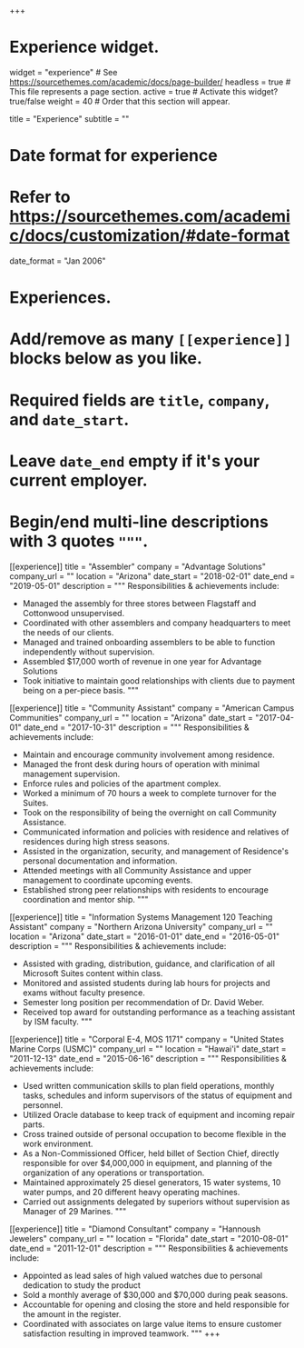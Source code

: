 +++
# Experience widget.
widget = "experience"  # See https://sourcethemes.com/academic/docs/page-builder/
headless = true  # This file represents a page section.
active = true  # Activate this widget? true/false
weight = 40  # Order that this section will appear.

title = "Experience"
subtitle = ""

# Date format for experience
#   Refer to https://sourcethemes.com/academic/docs/customization/#date-format
date_format = "Jan 2006"

# Experiences.
#   Add/remove as many `[[experience]]` blocks below as you like.
#   Required fields are `title`, `company`, and `date_start`.
#   Leave `date_end` empty if it's your current employer.
#   Begin/end multi-line descriptions with 3 quotes `"""`.
[[experience]]
  title = "Assembler"
  company = "Advantage Solutions"
  company_url = ""
  location = "Arizona"
  date_start = "2018-02-01"
  date_end = "2019-05-01"
  description = """
  Responsibilities & achievements include:
  
  * Managed the assembly for three stores between Flagstaff and Cottonwood unsupervised.
  * Coordinated with other assemblers and company headquarters to meet the needs of our clients.
  * Managed and trained onboarding assemblers to be able to function independently without supervision.
  * Assembled $17,000 worth of revenue in one year for Advantage Solutions
  * Took initiative to maintain good relationships with clients due to payment being on a per-piece basis.
  """

[[experience]]
  title = "Community Assistant"
  company = "American Campus Communities"
  company_url = ""
  location = "Arizona"
  date_start = "2017-04-01"
  date_end = "2017-10-31"
  description = """
  Responsibilities & achievements include:
  
  * Maintain and encourage community involvement among residence.
  * Managed the front desk during hours of operation with minimal management supervision.
  * Enforce rules and policies of the apartment complex.
  * Worked a minimum of 70 hours a week to complete turnover for the Suites.
  * Took on the responsibility of being the overnight on call Community Assistance.
  * Communicated information and policies with residence and relatives of residences during high stress seasons.
  * Assisted in the organization, security, and management of Residence's personal documentation and information.
  * Attended meetings with all Community Assistance and upper management to coordinate upcoming events.
  * Established strong peer relationships with residents to encourage coordination and mentor ship.
  """

[[experience]]
 title = "Information Systems Management 120 Teaching Assistant"
 company = "Northern Arizona University"
 company_url = ""
 location = "Arizona"
 date_start = "2016-01-01"
 date_end = "2016-05-01"
 description = """
 Responsibilities & achievements include:
 
 * Assisted with grading, distribution, guidance, and clarification of all Microsoft Suites content within class.
 * Monitored and assisted students during lab hours for projects and exams without faculty presence.
 * Semester long position per recommendation of Dr. David Weber.
 * Received top award for outstanding performance as a teaching assistant by ISM faculty.
 """
 
[[experience]]
 title = "Corporal E-4, MOS 1171"
 company = "United States Marine Corps (USMC)"
 company_url = ""
 location = "Hawai'i"
 date_start = "2011-12-13"
 date_end = "2015-06-16"
 description = """
 Responsibilities & achievements include:
 
 * Used written communication skills to plan field operations, monthly tasks, schedules and inform supervisors of the status of equipment and personnel.
 * Utilized Oracle database to keep track of equipment and incoming repair parts.
 * Cross trained outside of personal occupation to become flexible in the work environment.
 * As a Non-Commissioned Officer, held billet of Section Chief, directly responsible for over $4,000,000 in equipment, and planning of the organization of any operations or transportation.
 * Maintained approximately 25 diesel generators, 15 water systems, 10 water pumps, and 20 different heavy operating machines.
 * Carried out assignments delegated by superiors without supervision as Manager of 29 Marines.
 """
 
[[experience]]
 title = "Diamond Consultant"
 company = "Hannoush Jewelers"
 company_url = ""
 location = "Florida"
 date_start = "2010-08-01"
 date_end = "2011-12-01"
 description = """
 Responsibilities & achievements include:
 
 * Appointed as lead sales of high valued watches due to personal dedication to study the product
 * Sold a monthly average of $30,000 and $70,000 during peak seasons.
 * Accountable for opening and closing the store and held responsible for the amount in the register.
 * Coordinated with associates on large value items to ensure customer satisfaction resulting in improved teamwork.
 """
+++
